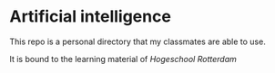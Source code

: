 # Artificial intelligence

This repo is a personal directory that my classmates are able to use.

It is bound to the learning material of *Hogeschool Rotterdam*

